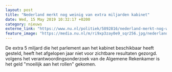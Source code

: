 ```yaml
---
layout: post
title: "Nederland merkt nog weinig van extra miljarden kabinet"
date: Wed, 15 May 2019 10:32:17 +0200
category: nieuws
externe_link: "https://www.nu.nl/politiek/5892816/nederland-merkt-nog-weinig-van-extra-miljarden-kabinet.html"
feature_image: "https://media.nu.nl/m/ri9xp3zay0e9_sqr256.jpg/nederland-merkt-nog-weinig-van-extra-miljarden-kabinet.jpg"
---
```


De extra 5 miljard die het parlement aan het kabinet beschikbaar heeft gesteld, heeft het afgelopen jaar niet voor zichtbare resultaten gezorgd. volgens het verantwoordingsonderzoek van de Algemene Rekenkamer is het geld "moeilijk aan het rollen" gekomen.
